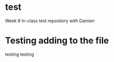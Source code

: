 # test
Week 8 In-class test repository with Damien
#
#
# Testing adding to the file
testing testing
